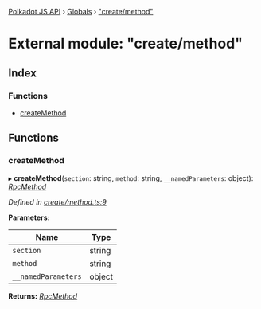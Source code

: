 [Polkadot JS API](../README.md) › [Globals](../globals.md) › ["create/method"](_create_method_.md)

# External module: "create/method"

## Index

### Functions

* [createMethod](_create_method_.md#createmethod)

## Functions

###  createMethod

▸ **createMethod**(`section`: string, `method`: string, `__namedParameters`: object): *[RpcMethod](../interfaces/_types_.rpcmethod.md)*

*Defined in [create/method.ts:9](https://github.com/polkadot-js/api/blob/b1a657d68/packages/type-jsonrpc/src/create/method.ts#L9)*

**Parameters:**

Name | Type |
------ | ------ |
`section` | string |
`method` | string |
`__namedParameters` | object |

**Returns:** *[RpcMethod](../interfaces/_types_.rpcmethod.md)*
